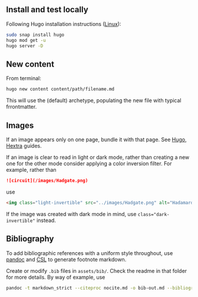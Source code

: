 ## Install and test locally

Following Hugo installation instructions ([Linux](https://gohugo.io/installation/linux/)):

```bash
sudo snap install hugo
hugo mod get -u
hugo server -D
```

## New content

From terminal:

```bash
hugo new content content/path/filename.md
```

This will use the (default) archetype, populating the new file with typical frrontmatter.

## Images

If an image appears only on one page, bundle it with that page. See [Hugo](https://gohugo.io/content-management/page-bundles/#leaf-bundles), [Hextra](https://imfing.github.io/hextra/docs/guide/organize-files/#add-images) guides.

If an image is clear to read in light or dark mode, rather than creating a new one for the other mode consider applying a color inversion filter. For example, rather than

```markdown
![circuit](/images/Hadgate.png)
```
use

```markdown
<img class="light-invertible" src="../images/Hadgate.png" alt="Hadamard gate circuit"/>
```

If the image was created with dark mode in mind, use `class="dark-invertible"` instead.

## Bibliography

To add bibliographic references with a uniform style throughout, use [pandoc](https://github.com/jgm/pandoc) and [CSL](https://github.com/citation-style-language/styles) to generate footnote markdown.

Create or modify `.bib` files in `assets/bib/`. Check the readme in that folder for more details.
By way of example, use

```bash
pandoc -t markdown_strict --citeproc nocite.md -o bib-out.md --bibliography standards.bib --csl=apa-no-ampersand.csl
```
